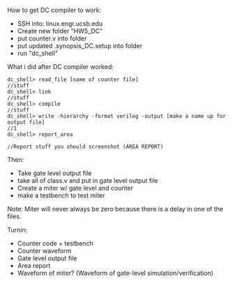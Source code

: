 How to get DC compiler to work:

- SSH into: linux.engr.ucsb.edu
- Create new folder "HW5_DC"
- put counter.v into folder
- put updated .synopsis_DC.setup into folder
- run "dc_shell"


What i did after DC compiler worked:
```
dc_shell> read_file [name of counter file]
//stuff
dc_shell> link
//stuff
dc_shell> compile
//stuff
dc_shell> write -hierarchy -format verilog -output [make a name up for output file]
//1
dc_shell> report_area

//Report stuff you should screenshot (AREA REPORT)
```



Then:
- Take gate level output file
- take all of class.v and put in gate level output file
- Create a miter w/ gate level and counter
- make a testbench to test miter

Note: Miter will never always be zero because there is a delay in one of the files.




Turnin:
- Counter code + testbench
- Counter waveform
- Gate level output file
- Area report
- Waveform of miter? (Waveform of gate-level simulation/verification)
